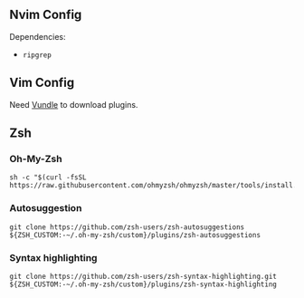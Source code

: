 ## Nvim Config

Dependencies:
- `ripgrep`

## Vim Config

Need [Vundle](https://github.com/VundleVim/Vundle.vim) to download plugins.

## Zsh

### Oh-My-Zsh

```
sh -c "$(curl -fsSL https://raw.githubusercontent.com/ohmyzsh/ohmyzsh/master/tools/install.sh)"
```

### Autosuggestion

```
git clone https://github.com/zsh-users/zsh-autosuggestions ${ZSH_CUSTOM:-~/.oh-my-zsh/custom}/plugins/zsh-autosuggestions
```

### Syntax highlighting

```
git clone https://github.com/zsh-users/zsh-syntax-highlighting.git ${ZSH_CUSTOM:-~/.oh-my-zsh/custom}/plugins/zsh-syntax-highlighting
```
